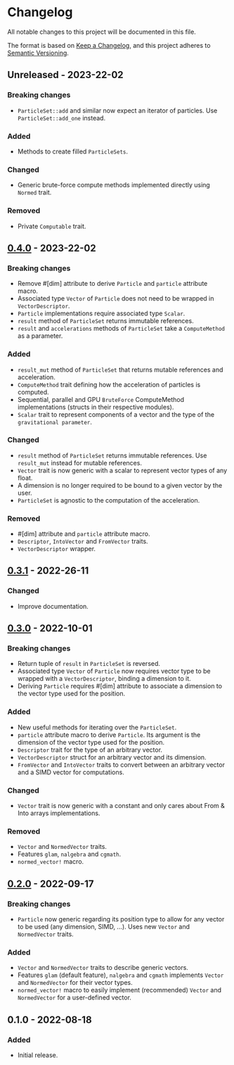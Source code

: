 # Changelog

All notable changes to this project will be documented in this file.

The format is based on [Keep a Changelog](https://keepachangelog.com/en/1.0.0/),
and this project adheres to [Semantic Versioning](https://semver.org/spec/v2.0.0.html).

## Unreleased - 2023-22-02

### Breaking changes

- `ParticleSet::add` and similar now expect an iterator of particles. Use `ParticleSet::add_one` instead.

### Added

- Methods to create filled `ParticleSets`.

### Changed

- Generic brute-force compute methods implemented directly using `Normed` trait.

### Removed

- Private `Computable` trait.

## [0.4.0] - 2023-22-02

### Breaking changes

- Remove #[dim] attribute to derive `Particle` and `particle` attribute macro.
- Associated type `Vector` of `Particle` does not need to be wrapped in `VectorDescriptor`.
- `Particle` implementations require associated type `Scalar`.
- `result` method of `ParticleSet` returns immutable references.
- `result` and `accelerations` methods of `ParticleSet` take a `ComputeMethod` as a parameter.

### Added

- `result_mut` method of `ParticleSet` that returns mutable references and acceleration.
- `ComputeMethod` trait defining how the acceleration of particles is computed.
- Sequential, parallel and GPU `BruteForce` ComputeMethod implementations (structs in their respective modules).
- `Scalar` trait to represent components of a vector and the type of the `gravitational parameter`.

### Changed

- `result` method of `ParticleSet` returns immutable references. Use `result_mut` instead for mutable references.
- `Vector` trait is now generic with a scalar to represent vector types of any float.
- A dimension is no longer required to be bound to a given vector by the user.
- `ParticleSet` is agnostic to the computation of the acceleration.

### Removed

- #[dim] attribute and `particle` attribute macro.
- `Descriptor`, `IntoVector` and `FromVector` traits.
- `VectorDescriptor` wrapper.

## [0.3.1] - 2022-26-11

### Changed

- Improve documentation.

## [0.3.0] - 2022-10-01

### Breaking changes

- Return tuple of `result` in `ParticleSet` is reversed.
- Associated type `Vector` of `Particle` now requires vector type to be wrapped with a `VectorDescriptor`, binding a dimension to it.
- Deriving `Particle` requires #[dim] attribute to associate a dimension to the vector type used for the position.

### Added

- New useful methods for iterating over the `ParticleSet`.
- `particle` attribute macro to derive `Particle`. Its argument is the dimension of the vector type used for the position.
- `Descriptor` trait for the type of an arbitrary vector.
- `VectorDescriptor` struct for an arbitrary vector and its dimension.
- `FromVector` and `IntoVector` traits to convert between an arbitrary vector and a SIMD vector for computations.

### Changed

- `Vector` trait is now generic with a constant and only cares about From & Into arrays implementations.

### Removed

- `Vector` and `NormedVector` traits.
- Features `glam`, `nalgebra` and `cgmath`.
- `normed_vector!` macro.

## [0.2.0] - 2022-09-17

### Breaking changes

- `Particle` now generic regarding its position type to allow for any vector to be used (any dimension, SIMD, ...). Uses new `Vector` and `NormedVector` traits.

### Added

- `Vector` and `NormedVector` traits to describe generic vectors.
- Features `glam` (default feature), `nalgebra` and `cgmath` implements `Vector` and `NormedVector` for their vector types.
- `normed_vector!` macro to easily implement (recommended) `Vector` and `NormedVector` for a user-defined vector.

## 0.1.0 - 2022-08-18

### Added

- Initial release.

[0.4.0]: https://github.com/Canleskis/particular/compare/v0.3.1...v0.4.0
[0.3.1]: https://github.com/Canleskis/particular/compare/v0.3.0...v0.3.1
[0.3.0]: https://github.com/Canleskis/particular/compare/v0.2.0...v0.3.0
[0.2.0]: https://github.com/Canleskis/particular/compare/v0.1.6...v0.2.0
